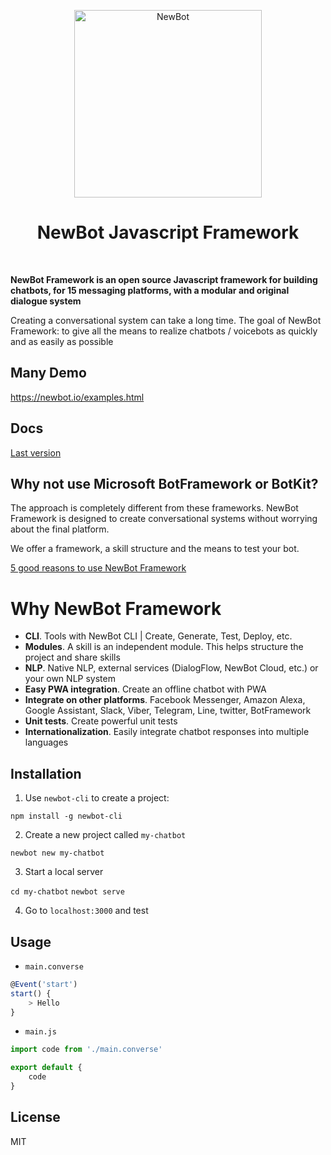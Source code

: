<!-- <HEADER> // IGNORE IT -->
<p align="center">
  <img src="https://newbot.io/images/logo-medium.png" alt="NewBot" height="300px"/>
</p>

<div align="center">
  <h1>NewBot Javascript Framework</h1>
</div>

<br />

**NewBot Framework is an open source Javascript framework for building chatbots, for 15 messaging platforms, with a modular and original dialogue system**

Creating a conversational system can take a long time. The goal of NewBot Framework: to give all the means to realize chatbots / voicebots as quickly and as easily as possible

## Many Demo

https://newbot.io/examples.html

## Docs

[Last version](https://newbot.io/en/docs)

## Why not use Microsoft BotFramework or BotKit?

The approach is completely different from these frameworks. NewBot Framework is designed to create conversational systems without worrying about the final platform.

We offer a framework, a skill structure and the means to test your bot.

[5 good reasons to use NewBot Framework](https://medium.com/@NewBot/5-good-reasons-to-use-newbot-framework-5fee63839a8e)

# Why NewBot Framework

- **CLI**. Tools with NewBot CLI | Create, Generate, Test, Deploy, etc.
- **Modules**. A skill is an independent module. This helps structure the project and share skills
- **NLP**. Native NLP, external services (DialogFlow, NewBot Cloud, etc.) or your own NLP system
- **Easy PWA integration**. Create an offline chatbot with PWA
- **Integrate on other platforms**. Facebook Messenger, Amazon Alexa, Google Assistant, Slack, Viber, Telegram, Line, twitter, BotFramework
- **Unit tests**. Create powerful unit tests
- **Internationalization**. Easily integrate chatbot responses into multiple languages

## Installation

1. Use `newbot-cli` to create a project:

`npm install -g newbot-cli`

2. Create a new project called `my-chatbot`

`newbot new my-chatbot`

3. Start a local server

`cd my-chatbot`
`newbot serve`

4. Go to `localhost:3000` and test

## Usage

- `main.converse`

```ts
@Event('start')
start() {
    > Hello
}
```

- `main.js`

```js
import code from './main.converse'

export default {
    code
}
```

## License

MIT